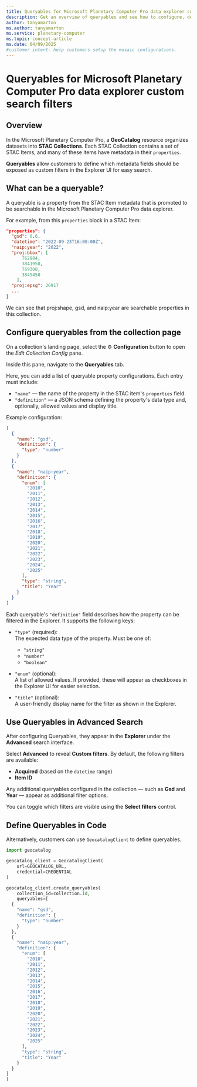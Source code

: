 ```yaml
---
title: Queryables for Microsoft Planetary Computer Pro data explorer custom search filters
description: Get an overview of queryables and see how to configure, define, and use queryables in Microsoft Planetary Computer Pro data explorer.
author: tanyamarton
ms.author: tanyamarton
ms.service: planetary-computer
ms.topic: concept-article
ms.date: 04/09/2025
#customer intent: help customers setup the mosaic configurations. 
---
```


# Queryables for Microsoft Planetary Computer Pro data explorer custom search filters

## Overview

In the Microsoft Planetary Computer Pro, a **GeoCatalog** resource organizes datasets into **STAC Collections**. 
Each STAC Collection contains a set of STAC Items, and many of these items have metadata in their `properties`.

**Queryables** allow customers to define which metadata fields should be exposed as custom filters in the Explorer UI for easy search.

## What can be a queryable?

A queryable is a property from the STAC Item metadata that is promoted to be searchable in the Microsoft Planetary Computer Pro data explorer.

For example, from this `properties` block in a STAC Item:

```json
"properties": {
  "gsd": 0.6,
  "datetime": "2022-09-23T16:00:00Z",
  "naip:year": "2022",
  "proj:bbox": [
      762984,
      3841950,
      769308,
      3849450
    ],
  "proj:epsg": 26917
  ...
}
```
We can see that proj:shape, gsd, and naip:year are searchable properties in this collection.

## Configure queryables from the collection page

On a collection's landing page, select the ⚙️ **Configuration** button to open the _Edit Collection Config_ pane.

Inside this pane, navigate to the **Queryables** tab.

Here, you can add a list of queryable property configurations. Each entry must include:

- `"name"` — the name of the property in the STAC item's `properties` field.
- `"definition"` — a JSON schema defining the property's data type and, optionally, allowed values and display title.

Example configuration:

```json
[
  {
    "name": "gsd",
    "definition": {
      "type": "number"
    }
  },
  {
    "name": "naip:year",
    "definition": {
      "enum": [
        "2010",
        "2011",
        "2012",
        "2013",
        "2014",
        "2015",
        "2016",
        "2017",
        "2018",
        "2019",
        "2020",
        "2021",
        "2022",
        "2023",
        "2024",
        "2025"
      ],
      "type": "string",
      "title": "Year"
    }
  }
]
```

Each queryable's `"definition"` field describes how the property can be filtered in the Explorer. It supports the following keys:

- `"type"` (required):  
  The expected data type of the property. Must be one of:
  - `"string"`
  - `"number"`
  - `"boolean"`

- `"enum"` (optional):  
  A list of allowed values. If provided, these will appear as checkboxes in the Explorer UI for easier selection.

- `"title"` (optional):  
  A user-friendly display name for the filter as shown in the Explorer.

## Use Queryables in Advanced Search

After configuring Queryables, they appear in the **Explorer** under the **Advanced** search interface.

Select **Advanced** to reveal **Custom filters**. By default, the following filters are available:

- **Acquired** (based on the `datetime` range)
- **Item ID**

Any additional queryables configured in the collection — such as **Gsd** and **Year** — appear as additional filter options.

You can toggle which filters are visible using the **Select filters** control.

## Define Queryables in Code

Alternatively, customers can use `GeocatalogClient` to define queryables.
```python
import geocatalog

geocatalog_client = GeocatalogClient(
    url=GEOCATALOG_URL,
    credential=CREDENTIAL
)

geocatalog_client.create_queryables(
    collection_id=collection.id,
    queryables=[
  {
    "name": "gsd",
    "definition": {
      "type": "number"
    }
  },
  {
    "name": "naip:year",
    "definition": {
      "enum": [
        "2010",
        "2011",
        "2012",
        "2013",
        "2014",
        "2015",
        "2016",
        "2017",
        "2018",
        "2019",
        "2020",
        "2021",
        "2022",
        "2023",
        "2024",
        "2025"
      ],
      "type": "string",
      "title": "Year"
    }
  }
]
)